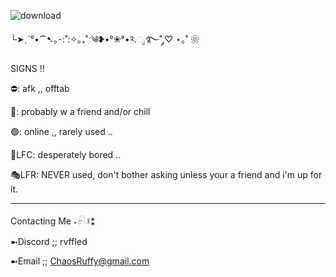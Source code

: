 ![download](https://github.com/user-attachments/assets/ce7144d5-29be-456a-9c0e-afb99b2a20d8)

└➤ˏˋ°•⁀➷｡･:˚:✧｡₊˚ˑ༄ؘ❥•°❀°•༢.ೃ࿐˚ ༘♡ ⋆｡˚ ❀

SIGNS !!

⛔: afk ,, offtab

🌙: probably w a friend and/or chill

🟢: online ,, rarely used ..

💬LFC: desperately bored ..

🎭LFR: NEVER used, don't bother asking unless your a friend and i'm up for it.

_________________________

Contacting Me ˖𓍯፤⁑

➼Discord ;; rvffIed

➼Email ;; ChaosRuffy@gmail.com


